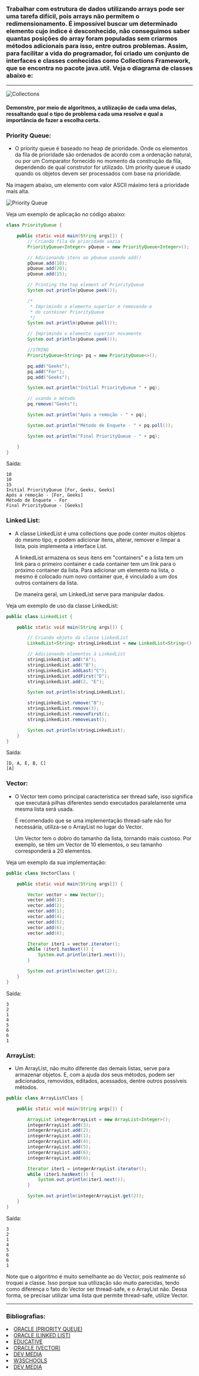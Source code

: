### Trabalhar com estrutura de dados utilizando arrays pode ser uma tarefa difícil, pois arrays não permitem o redimensionamento. É impossível buscar um determinado elemento cujo índice é desconhecido, não conseguimos saber quantas posições do array foram populadas sem criarmos métodos adicionais para isso, entre outros problemas. Assim, para facilitar a vida do programador, foi criado um conjunto de interfaces e classes conhecidas como Collections Framework, que se encontra no pacote java.util. Veja o diagrama de classes abaixo e:

---

![Collections](https://github.com/luanhroliveira/assets/blob/main/mestreDosCodigosDB1/java/escudeiro/collections.png "Collections")

#### Demonstre, por meio de algoritmos, a utilização de cada uma delas, ressaltando qual o tipo de problema cada uma resolve e qual a importância de fazer a escolha certa.

### Priority Queue:

- O priority queue é baseado no heap de prioridade. Onde os elementos da fila de prioridade são ordenados de acordo com
  a ordenação natural, ou por um Comparator fornecido no momento da construção da fila, dependendo de qual construtor
  for utilizado. Um priority queue é usado quando os objetos devem ser processados com base na prioridade.

Na imagem abaixo, um elemento com valor ASCII máximo terá a prioridade mais alta.

![Priority Queue](https://github.com/luanhroliveira/assets/blob/main/mestreDosCodigosDB1/java/escudeiro/Priority-Queue-min-1024x512.png "Priority queue")

Veja um exemplo de aplicação no código abaixo:

````java
class PriorityQueue {

    public static void main(String args[]) {
        // Criando fila de prioridade vazia
        PriorityQueue<Integer> pQueue = new PriorityQueue<Integer>();

        // Adicionando itens ao pQueue usando add()
        pQueue.add(10);
        pQueue.add(20);
        pQueue.add(15);

        // Printing the top element of PriorityQueue
        System.out.println(pQueue.peek());

        /*
         * Imprimindo o elemento superior e removendo-o
         * do contêiner PriorityQueue
         */
        System.out.println(pQueue.poll());

        // Imprimindo o elemento superior novamente
        System.out.println(pQueue.peek());

        //STRING
        PriorityQueue<String> pq = new PriorityQueue<>();

        pq.add("Geeks");
        pq.add("For");
        pq.add("Geeks");

        System.out.println("Initial PriorityQueue " + pq);

        // usando o método
        pq.remove("Geeks");

        System.out.println("Após a remoção - " + pq);

        System.out.println("Método de Enquete - " + pq.poll());

        System.out.println("Final PriorityQueue - " + pq);

    }
}
````

Saída:

    10
    10
    15
    Initial PriorityQueue [For, Geeks, Geeks]
    Após a remoção - [For, Geeks]
    Método de Enquete - For
    Final PriorityQueue - [Geeks]

### Linked List:

- A classe LinkedList é uma collections que pode conter muitos objetos do mesmo tipo, e podem adicionar itens, alterar,
  remover e limpar a lista, pois implementa a interface List.

  A linkedList armazena os seus itens em "containers" e a lista tem um link para o primeiro container e cada container
  tem um link para o próximo container da lista. Para adicionar um elemento na lista, o mesmo é colocado num novo
  container que, é vinculado a um dos outros containers da lista.

  De maneira geral, um LinkedList serve para manipular dados.

Veja um exemplo de uso da classe LinkedList:

````java
public class LinkedList {

    public static void main(String args[]) {

        // Criando objeto da classe LinkedList
        LinkedList<String> stringLinkedList = new LinkedList<String>();

        // Adicionando elementos à LinkedList
        stringLinkedList.add("A");
        stringLinkedList.add("B");
        stringLinkedList.addLast("C");
        stringLinkedList.addFirst("D");
        stringLinkedList.add(2, "E");

        System.out.println(stringLinkedList);

        stringLinkedList.remove("B");
        stringLinkedList.remove(3);
        stringLinkedList.removeFirst();
        stringLinkedList.removeLast();

        System.out.println(stringLinkedList);
    }
}
````

Saída:

    [D, A, E, B, C]
    [A]

### Vector:

- O Vector tem como principal característica ser thread safe, isso significa que executará pilhas diferentes sendo
  executados paralelamente uma mesma lista será usada.

  É recomendado que se uma implementação thread-safe não for necessária, utiliza-se o ArrayList no lugar do Vector.

  Um Vector tem o dobro do tamanho da lista, tornando mais custoso. Por exemplo, se têm um Vector de 10 elementos, o seu
  tamanho corresponderá a 20 elementos.

Veja um exemplo da sua implementação:

````java
public class VectorClass {

    public static void main(String args[]) {

        Vector vector = new Vector();
        vector.add(3);
        vector.add(2);
        vector.add(1);
        vector.add(4);
        vector.add(5);
        vector.add(6);
        vector.add(6);

        Iterator iter1 = vector.iterator();
        while (iter1.hasNext()) {
            System.out.println(iter1.next());
        }

        System.out.println(vector.get(2));
    }
}
````

Saída:

    3
    2
    1
    4
    5
    6
    6
    1

### ArrayList:

- Um ArrayList, não muito diferente das demais listas, serve para armazenar objetos. E, com a ajuda dos seus métodos,
  podem ser adicionados, removidos, editados, acessados, dentre outros possíveis métodos.

````java
public class ArrayListClass {

    public static void main(String args[]) {

        ArrayList integerArrayList = new ArrayList<Integer>();
        integerArrayList.add(3);
        integerArrayList.add(2);
        integerArrayList.add(1);
        integerArrayList.add(4);
        integerArrayList.add(5);
        integerArrayList.add(6);
        integerArrayList.add(6);

        Iterator iter1 = integerArrayList.iterator();
        while (iter1.hasNext()) {
            System.out.println(iter1.next());
        }

        System.out.println(integerArrayList.get(2));
    }
}


````

Saída:

    3
    2
    1
    4
    5
    6
    6
    1

Note que o algoritmo é muito semelhante ao do Vector, pois realmente só troquei a classe. Isso porque sua utilização são
muito parecidas, tendo como diferença o fato do Vector ser thread-safe, e o ArrayList não. Dessa forma, se precisar
utilizar uma lista que permite thread-safe, utilize Vector.

---

### Bibliografias:

<li><a href="https://docs.oracle.com/javase/7/docs/api/java/util/PriorityQueue.html">ORACLE (PRIORITY QUEUE)</a></li>
<li><a href="https://docs.oracle.com/javase/7/docs/api/java/util/LinkedList.html"> ORACLE (LINKED LIST)</a></li>
<li><a href="https://www.educative.io/blog/data-structures-linked-list-java-tutorial">EDUCATIVE</a></li>
<li><a href="https://docs.oracle.com/javase/8/docs/api/java/util/Vector.html">ORACLE (VECTOR)</a></li>
<li><a href="https://www.devmedia.com.br/diferenca-entre-arraylist-vector-e-linkedlist-em-java/29162">DEV MEDIA</a></li>
<li><a href="https://www.w3schools.com/java/java_arraylist.asp">W3SCHOOLS</a></li>
<li><a href="https://www.devmedia.com.br/explorando-a-classe-arraylist-no-java/24298">DEV MEDIA</a></li>
